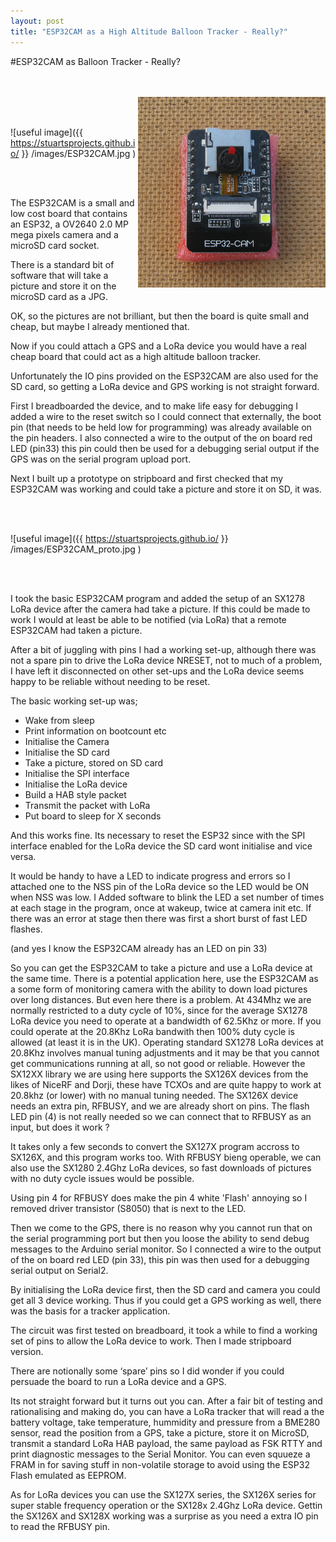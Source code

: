 ```yaml
---
layout: post
title: "ESP32CAM as a High Altitude Balloon Tracker - Really?"
---
```

#ESP32CAM as Balloon Tracker - Really?

<br>
<br>

<img align="right" src="/images/ESP32CAM.jpg" width="300"/>

<br>
<br>

![useful image]({{ https://stuartsprojects.github.io/ }} /images/ESP32CAM.jpg )

<br>
<br> 


The ESP32CAM is a small and low cost board that contains an ESP32, a OV2640 2.0 MP mega pixels camera and a microSD card socket.

There is a standard bit of software that will take a picture and store it on the microSD card as a JPG. 

OK, so the pictures are not brilliant, but then the board is quite small and cheap, but maybe I already mentioned that. 

Now if you could attach a GPS and a LoRa device you would have a real cheap board that could act as a high altitude balloon tracker. 

Unfortunately the IO pins provided on the ESP32CAM are also used for the SD card, so getting a LoRa device and GPS working is not straight forward. 

First I breadboarded the device, and to make life easy for debugging I added a wire to the reset switch so I could connect that externally, the boot pin (that needs to be held low for programming) was already available on the pin headers. I also connected a wire to the output of the on board red LED (pin33) this pin could then be used for a debugging serial output if the GPS was on the serial program upload port. 

Next I built up a prototype on stripboard and first checked that my ESP32CAM was working and could take a picture and store it on SD, it was.

<br>
<br>

![useful image]({{ https://stuartsprojects.github.io/ }} /images/ESP32CAM_proto.jpg )

<br>
<br> 

I took the basic ESP32CAM program and added the setup of an SX1278 LoRa device after the camera had take a picture. If this could be made to work I would at least be able to be notified (via LoRa) that a remote ESP32CAM had taken a picture. 

After a bit of juggling with pins I had a working set-up, although there was not a spare pin to drive the LoRa device NRESET, not to much of a problem, I have left it disconnected on other set-ups and the LoRa device seems happy to be reliable without needing to be reset. 

The basic working set-up was;

- Wake from sleep
- Print information on bootcount etc
- Initialise the Camera
- Initialise the SD card
- Take a picture, stored on SD card
- Initialise the SPI interface
- Initialise the LoRa device
- Build a HAB style packet
- Transmit the packet with LoRa
- Put board to sleep for X seconds

And this works fine. Its necessary to reset the ESP32 since with the SPI interface enabled for the LoRa device the SD card wont initialise and vice versa. 

It would be handy to have a LED to indicate progress and errors so I attached one to the NSS pin of the LoRa device so the LED would be ON when NSS was low. I Added software to blink the LED a set number of times at each stage in the program, once at wakeup, twice at camera init etc. If there was an error at stage then there was first a short burst of fast LED flashes. 

(and yes I know the ESP32CAM already has an LED on pin 33)

So you can get the ESP32CAM to take a picture and use a LoRa device at the same time. There is a potential application here, use the ESP32CAM as a some form of monitoring camera with the ability to down load pictures over long distances. But even here there is a problem. At 434Mhz we are normally restricted to a duty cycle of 10%, since for the average SX1278 LoRa device you need to operate at a bandwidth of 62.5Khz or more. If you could operate at the 20.8Khz LoRa bandwith then 100% duty cycle is allowed (at least it is in the UK). Operating standard SX1278 LoRa devices at 20.8Khz involves manual tuning adjustments and it may be that you cannot get communications running at all, so not good or reliable. However the SX12XX library we are using here supports the SX126X devices from the likes of NiceRF and Dorji, these have TCXOs and are quite happy to work at 20.8khz (or lower) with no manual tuning needed. The SX126X device needs an extra pin, RFBUSY, and we are already short on pins. The flash LED pin (4) is not really needed so we can connect that to RFBUSY as an input, but does it work ?

It takes only a few seconds to convert the SX127X program accross to SX126X, and this program works too. With RFBUSY bieng operable, we can also use the SX1280 2.4Ghz LoRa devices, so fast downloads of pictures with no duty cycle issues would be possible. 

Using pin 4 for RFBUSY does make the pin 4 white 'Flash' annoying so I removed driver transistor (S8050) that is next to the LED.      

Then we come to the GPS, there is no reason why you cannot run that on the serial programming port but then you loose the ability to send debug messages to the Arduino serial monitor. So I connected a wire to the output of the on board red LED (pin 33), this pin was then used for a debugging serial output on Serial2. 



By initialising the LoRa device first, then the SD card and camera you could get all 3 device working. Thus if you could get a GPS working as well, there was the basis for a tracker application.


The circuit was first tested on breadboard, it took a while to find a working set of pins to allow the LoRa device to work. Then I made stripboard version. 







There are notionally some ‘spare’ pins so I did wonder if you could persuade the board to run a LoRa device and a GPS.

Its not straight forward but it turns out you can. After a fair bit of testing and rationalising and making do, you can have a LoRa tracker that will read a the battery voltage, take temperature, hummidity and pressure from a BME280 sensor, read the position from a GPS, take a picture, store it on MicroSD, transmit a standard LoRa HAB payload, the same payload as FSK RTTY and print diagnostic messages to the Serial Monitor. You can even squueze a FRAM in for saving stuff in non-volatile storage to avoid using the ESP32 Flash emulated as EEPROM. 



As for LoRa devices you can use the SX127X series, the SX126X series for super stable frequency operation or the SX128x 2.4Ghz LoRa device. Gettin the SX126X and SX128X working was a surprise as you need a extra IO pin to read the RFBUSY pin.  

